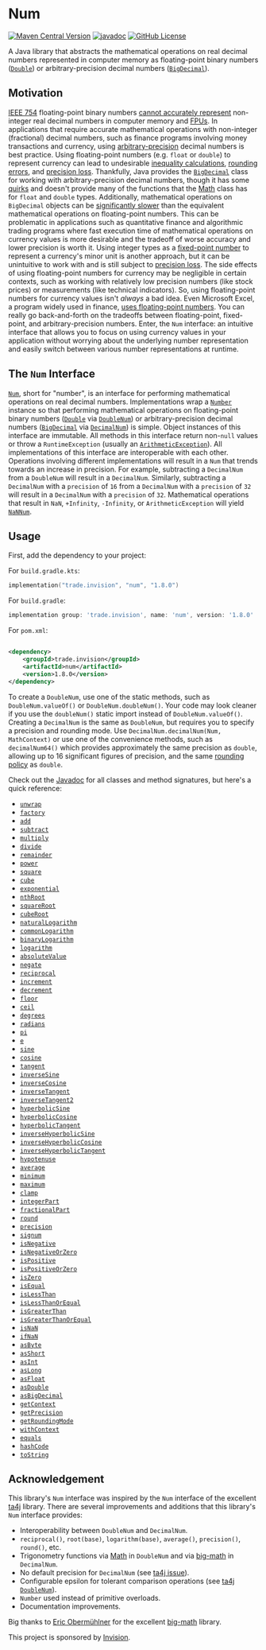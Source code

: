 # Num

[![Maven Central Version](https://img.shields.io/maven-central/v/trade.invision/num)](https://central.sonatype.com/artifact/trade.invision/num)
[![javadoc](https://javadoc.io/badge2/trade.invision/num/javadoc.svg)](https://javadoc.io/doc/trade.invision/num)
[![GitHub License](https://img.shields.io/github/license/invision-trading/num)](https://github.com/invision-trading/num/blob/main/LICENSE.txt)

A Java library that abstracts the mathematical operations on real decimal numbers represented in computer memory as
floating-point binary numbers
([`Double`](https://docs.oracle.com/en/java/javase/21/docs/api/java.base/java/lang/Double.html)) or arbitrary-precision
decimal numbers
([`BigDecimal`](https://docs.oracle.com/en/java/javase/21/docs/api/java.base/java/math/BigDecimal.html)).

## Motivation

[IEEE 754](https://en.wikipedia.org/wiki/IEEE_754) floating-point binary numbers
[cannot accurately represent](https://en.wikipedia.org/wiki/Floating-point_arithmetic#Accuracy_problems)
non-integer real decimal numbers in computer memory and [FPUs](https://en.wikipedia.org/wiki/Floating-point_unit). In
applications that require accurate mathematical operations with non-integer (fractional) decimal numbers, such as
finance programs involving money transactions and currency, using
[arbitrary-precision](https://en.wikipedia.org/wiki/Arbitrary-precision_arithmetic) decimal numbers is best practice.
Using floating-point numbers (e.g. `float` or `double`) to represent currency can lead to undesirable
[inequality calculations](https://0.30000000000000004.com/),
[rounding errors](https://stackoverflow.com/a/3730040/4352701), and
[precision loss](https://ta4j.github.io/ta4j-wiki/Num.html#choosing-the-right-num-implementation). Thankfully, Java
provides the [`BigDecimal`](https://docs.oracle.com/en/java/javase/21/docs/api/java.base/java/math/BigDecimal.html)
class for working with arbitrary-precision decimal numbers, though it has some
[quirks](https://blogs.oracle.com/javamagazine/post/four-common-pitfalls-of-the-bigdecimal-class-and-how-to-avoid-them)
and doesn't provide many of the functions that the
[Math](https://docs.oracle.com/en/java/javase/21/docs/api/java.base/java/lang/Math.html) class has for `float` and
`double` types. Additionally, mathematical operations on `BigDecimal` objects can be
[significantly slower](http://blog.vanillajava.blog/2024/11/overview-many-developers-consider.html) than the equivalent
mathematical operations on floating-point numbers. This can be problematic in applications such as quantitative finance
and algorithmic trading programs where fast execution time of mathematical operations on currency values is more
desirable and the tradeoff of worse accuracy and lower precision is worth it. Using integer types as a
[fixed-point number](https://en.wikipedia.org/wiki/Fixed-point_arithmetic) to represent a currency's minor unit is
another approach, but it can be unintuitive to work with and is still subject to
[precision loss](https://news.ycombinator.com/item?id=15811730). The side effects of using floating-point numbers for
currency may be negligible in certain contexts, such as working with relatively low precision numbers (like stock
prices) or measurements (like technical indicators). So, using floating-point numbers for currency values isn't _always_
a bad idea. Even Microsoft Excel, a program widely used in finance,
[uses floating-point numbers](https://learn.microsoft.com/en-us/office/troubleshoot/excel/floating-point-arithmetic-inaccurate-result).
You can really go back-and-forth on the tradeoffs between floating-point, fixed-point, and arbitrary-precision numbers.
Enter, the `Num` interface: an intuitive interface that allows you to focus on using currency values in your application
without worrying about the underlying number representation and easily switch between various number representations
at runtime.

## The `Num` Interface

[`Num`](src/main/java/trade/invision/num/Num.java), short for "number", is an interface for performing mathematical
operations on real decimal numbers. Implementations wrap a
[`Number`](https://docs.oracle.com/en/java/javase/21/docs/api/java.base/java/lang/Number.html) instance so that
performing mathematical operations on floating-point binary numbers
([`Double`](https://docs.oracle.com/en/java/javase/21/docs/api/java.base/java/lang/Double.html) via
[`DoubleNum`](src/main/java/trade/invision/num/DoubleNum.java)) or arbitrary-precision decimal numbers
([`BigDecimal`](https://docs.oracle.com/en/java/javase/21/docs/api/java.base/java/math/BigDecimal.html) via
[`DecimalNum`](src/main/java/trade/invision/num/DecimalNum.java)) is simple. Object instances of this interface are
immutable. All methods in this interface return non-`null` values or throw a `RuntimeException` (usually an [
`ArithmeticException`](https://docs.oracle.com/en/java/javase/21/docs/api/java.base/java/lang/ArithmeticException.html)).
All implementations of this interface are interoperable with each other. Operations involving different
implementations will result in a `Num` that trends towards an increase in precision. For example, subtracting a
`DecimalNum` from a `DoubleNum` will result in a `DecimalNum`. Similarly, subtracting a `DecimalNum` with a `precision`
of `16` from a `DecimalNum`  with a `precision` of `32` will result in a `DecimalNum`  with a `precision` of `32`.
Mathematical operations that result in `NaN`, `+Infinity`, `-Infinity`, or `ArithmeticException` will yield
[`NaNNum`](src/main/java/trade/invision/num/NaNNum.java).

## Usage

First, add the dependency to your project:

For `build.gradle.kts`:

```kotlin
implementation("trade.invision", "num", "1.8.0")
```

For `build.gradle`:

```groovy
implementation group: 'trade.invision', name: 'num', version: '1.8.0'
```

For `pom.xml`:

```xml

<dependency>
    <groupId>trade.invision</groupId>
    <artifactId>num</artifactId>
    <version>1.8.0</version>
</dependency>
```

To create a `DoubleNum`, use one of the static methods, such as `DoubleNum.valueOf()` or `DoubleNum.doubleNum()`. Your
code may look cleaner if you use the `doubleNum()` static import instead of `DoubleNum.valueOf()`. Creating a
`DecimalNum` is the same as `DoubleNum`, but requires you to specify a precision and rounding mode. Use
`DecimalNum.decimalNum(Num, MathContext)` or use one of the convenience methods, such as `decimalNum64()` which
provides approximately the same precision as `double`, allowing up to 16 significant figures of precision, and the same
[rounding policy](https://docs.oracle.com/en/java/javase/21/docs/api/java.base/java/math/RoundingMode.html#HALF_EVEN) as
`double`.

Check out the [Javadoc](https://javadoc.io/doc/trade.invision/num) for all classes and method signatures, but here's a
quick reference:
- [`unwrap`](https://javadoc.io/doc/trade.invision/num/latest/trade/invision/num/Num.html#unwrap())
- [`factory`](https://javadoc.io/doc/trade.invision/num/latest/trade/invision/num/Num.html#factory())
- [`add`](https://javadoc.io/doc/trade.invision/num/latest/trade/invision/num/Num.html#add(trade.invision.num.Num))
- [`subtract`](https://javadoc.io/doc/trade.invision/num/latest/trade/invision/num/Num.html#subtract(trade.invision.num.Num))
- [`multiply`](https://javadoc.io/doc/trade.invision/num/latest/trade/invision/num/Num.html#multiply(trade.invision.num.Num))
- [`divide`](https://javadoc.io/doc/trade.invision/num/latest/trade/invision/num/Num.html#divide(trade.invision.num.Num))
- [`remainder`](https://javadoc.io/doc/trade.invision/num/latest/trade/invision/num/Num.html#remainder(trade.invision.num.Num))
- [`power`](https://javadoc.io/doc/trade.invision/num/latest/trade/invision/num/Num.html#power(trade.invision.num.Num))
- [`square`](https://javadoc.io/doc/trade.invision/num/latest/trade/invision/num/Num.html#square())
- [`cube`](https://javadoc.io/doc/trade.invision/num/latest/trade/invision/num/Num.html#cube())
- [`exponential`](https://javadoc.io/doc/trade.invision/num/latest/trade/invision/num/Num.html#exponential())
- [`nthRoot`](https://javadoc.io/doc/trade.invision/num/latest/trade/invision/num/Num.html#nthRoot(trade.invision.num.Num))
- [`squareRoot`](https://javadoc.io/doc/trade.invision/num/latest/trade/invision/num/Num.html#squareRoot())
- [`cubeRoot`](https://javadoc.io/doc/trade.invision/num/latest/trade/invision/num/Num.html#cubeRoot())
- [`naturalLogarithm`](https://javadoc.io/doc/trade.invision/num/latest/trade/invision/num/Num.html#naturalLogarithm())
- [`commonLogarithm`](https://javadoc.io/doc/trade.invision/num/latest/trade/invision/num/Num.html#commonLogarithm())
- [`binaryLogarithm`](https://javadoc.io/doc/trade.invision/num/latest/trade/invision/num/Num.html#binaryLogarithm())
- [`logarithm`](https://javadoc.io/doc/trade.invision/num/latest/trade/invision/num/Num.html#logarithm(trade.invision.num.Num))
- [`absoluteValue`](https://javadoc.io/doc/trade.invision/num/latest/trade/invision/num/Num.html#absoluteValue())
- [`negate`](https://javadoc.io/doc/trade.invision/num/latest/trade/invision/num/Num.html#negate())
- [`reciprocal`](https://javadoc.io/doc/trade.invision/num/latest/trade/invision/num/Num.html#reciprocal())
- [`increment`](https://javadoc.io/doc/trade.invision/num/latest/trade/invision/num/Num.html#increment())
- [`decrement`](https://javadoc.io/doc/trade.invision/num/latest/trade/invision/num/Num.html#decrement())
- [`floor`](https://javadoc.io/doc/trade.invision/num/latest/trade/invision/num/Num.html#floor())
- [`ceil`](https://javadoc.io/doc/trade.invision/num/latest/trade/invision/num/Num.html#ceil())
- [`degrees`](https://javadoc.io/doc/trade.invision/num/latest/trade/invision/num/Num.html#degrees())
- [`radians`](https://javadoc.io/doc/trade.invision/num/latest/trade/invision/num/Num.html#radians())
- [`pi`](https://javadoc.io/doc/trade.invision/num/latest/trade/invision/num/Num.html#pi())
- [`e`](https://javadoc.io/doc/trade.invision/num/latest/trade/invision/num/Num.html#e())
- [`sine`](https://javadoc.io/doc/trade.invision/num/latest/trade/invision/num/Num.html#sine())
- [`cosine`](https://javadoc.io/doc/trade.invision/num/latest/trade/invision/num/Num.html#cosine())
- [`tangent`](https://javadoc.io/doc/trade.invision/num/latest/trade/invision/num/Num.html#tangent())
- [`inverseSine`](https://javadoc.io/doc/trade.invision/num/latest/trade/invision/num/Num.html#inverseSine())
- [`inverseCosine`](https://javadoc.io/doc/trade.invision/num/latest/trade/invision/num/Num.html#inverseCosine())
- [`inverseTangent`](https://javadoc.io/doc/trade.invision/num/latest/trade/invision/num/Num.html#inverseTangent())
- [`inverseTangent2`](https://javadoc.io/doc/trade.invision/num/latest/trade/invision/num/Num.html#inverseTangent2(trade.invision.num.Num))
- [`hyperbolicSine`](https://javadoc.io/doc/trade.invision/num/latest/trade/invision/num/Num.html#hyperbolicSine())
- [`hyperbolicCosine`](https://javadoc.io/doc/trade.invision/num/latest/trade/invision/num/Num.html#hyperbolicCosine())
- [`hyperbolicTangent`](https://javadoc.io/doc/trade.invision/num/latest/trade/invision/num/Num.html#hyperbolicTangent())
- [`inverseHyperbolicSine`](https://javadoc.io/doc/trade.invision/num/latest/trade/invision/num/Num.html#inverseHyperbolicSine())
- [`inverseHyperbolicCosine`](https://javadoc.io/doc/trade.invision/num/latest/trade/invision/num/Num.html#inverseHyperbolicCosine())
- [`inverseHyperbolicTangent`](https://javadoc.io/doc/trade.invision/num/latest/trade/invision/num/Num.html#inverseHyperbolicTangent())
- [`hypotenuse`](https://javadoc.io/doc/trade.invision/num/latest/trade/invision/num/Num.html#hypotenuse(trade.invision.num.Num))
- [`average`](https://javadoc.io/doc/trade.invision/num/latest/trade/invision/num/Num.html#average(trade.invision.num.Num))
- [`minimum`](https://javadoc.io/doc/trade.invision/num/latest/trade/invision/num/Num.html#minimum(trade.invision.num.Num))
- [`maximum`](https://javadoc.io/doc/trade.invision/num/latest/trade/invision/num/Num.html#maximum(trade.invision.num.Num))
- [`clamp`](https://javadoc.io/doc/trade.invision/num/latest/trade/invision/num/Num.html#clamp(trade.invision.num.Num,trade.invision.num.Num))
- [`integerPart`](https://javadoc.io/doc/trade.invision/num/latest/trade/invision/num/Num.html#integerPart())
- [`fractionalPart`](https://javadoc.io/doc/trade.invision/num/latest/trade/invision/num/Num.html#fractionalPart())
- [`round`](https://javadoc.io/doc/trade.invision/num/latest/trade/invision/num/Num.html#round())
- [`precision`](https://javadoc.io/doc/trade.invision/num/latest/trade/invision/num/Num.html#precision(int))
- [`signum`](https://javadoc.io/doc/trade.invision/num/latest/trade/invision/num/Num.html#signum())
- [`isNegative`](https://javadoc.io/doc/trade.invision/num/latest/trade/invision/num/Num.html#isNegative())
- [`isNegativeOrZero`](https://javadoc.io/doc/trade.invision/num/latest/trade/invision/num/Num.html#isNegativeOrZero())
- [`isPositive`](https://javadoc.io/doc/trade.invision/num/latest/trade/invision/num/Num.html#isPositive())
- [`isPositiveOrZero`](https://javadoc.io/doc/trade.invision/num/latest/trade/invision/num/Num.html#isPositiveOrZero())
- [`isZero`](https://javadoc.io/doc/trade.invision/num/latest/trade/invision/num/Num.html#isZero())
- [`isEqual`](https://javadoc.io/doc/trade.invision/num/latest/trade/invision/num/Num.html#isEqual(trade.invision.num.Num))
- [`isLessThan`](https://javadoc.io/doc/trade.invision/num/latest/trade/invision/num/Num.html#isLessThan(trade.invision.num.Num))
- [`isLessThanOrEqual`](https://javadoc.io/doc/trade.invision/num/latest/trade/invision/num/Num.html#isLessThanOrEqual(trade.invision.num.Num))
- [`isGreaterThan`](https://javadoc.io/doc/trade.invision/num/latest/trade/invision/num/Num.html#isGreaterThan(trade.invision.num.Num))
- [`isGreaterThanOrEqual`](https://javadoc.io/doc/trade.invision/num/latest/trade/invision/num/Num.html#isGreaterThanOrEqual(trade.invision.num.Num))
- [`isNaN`](https://javadoc.io/doc/trade.invision/num/latest/trade/invision/num/Num.html#isNaN())
- [`ifNaN`](https://javadoc.io/doc/trade.invision/num/latest/trade/invision/num/Num.html#ifNaN(trade.invision.num.Num))
- [`asByte`](https://javadoc.io/doc/trade.invision/num/latest/trade/invision/num/Num.html#asByte())
- [`asShort`](https://javadoc.io/doc/trade.invision/num/latest/trade/invision/num/Num.html#asShort())
- [`asInt`](https://javadoc.io/doc/trade.invision/num/latest/trade/invision/num/Num.html#asInt())
- [`asLong`](https://javadoc.io/doc/trade.invision/num/latest/trade/invision/num/Num.html#asLong())
- [`asFloat`](https://javadoc.io/doc/trade.invision/num/latest/trade/invision/num/Num.html#asFloat())
- [`asDouble`](https://javadoc.io/doc/trade.invision/num/latest/trade/invision/num/Num.html#asDouble())
- [`asBigDecimal`](https://javadoc.io/doc/trade.invision/num/latest/trade/invision/num/Num.html#asBigDecimal())
- [`getContext`](https://javadoc.io/doc/trade.invision/num/latest/trade/invision/num/Num.html#getContext())
- [`getPrecision`](https://javadoc.io/doc/trade.invision/num/latest/trade/invision/num/Num.html#getPrecision())
- [`getRoundingMode`](https://javadoc.io/doc/trade.invision/num/latest/trade/invision/num/Num.html#getRoundingMode())
- [`withContext`](https://javadoc.io/doc/trade.invision/num/latest/trade/invision/num/Num.html#withContext(int))
- [`equals`](https://javadoc.io/doc/trade.invision/num/latest/trade/invision/num/Num.html#equals(java.lang.Object))
- [`hashCode`](https://javadoc.io/doc/trade.invision/num/latest/trade/invision/num/Num.html#hashCode())
- [`toString`](https://javadoc.io/doc/trade.invision/num/latest/trade/invision/num/Num.html#toString())

## Acknowledgement

This library's `Num` interface was inspired by the `Num` interface of the excellent [ta4j](https://github.com/ta4j/ta4j)
library. There are several improvements and additions that this library's `Num` interface provides:

- Interoperability between `DoubleNum` and `DecimalNum`.
- `reciprocal()`, `root(base)`, `logarithm(base)`, `average()`, `precision()`, `round()`, etc.
- Trigonometry functions via [Math](https://docs.oracle.com/en/java/javase/21/docs/api/java.base/java/lang/Math.html) in
  `DoubleNum` and via [big-math](https://github.com/eobermuhlner/big-math) in `DecimalNum`.
- No default precision for `DecimalNum` (see [ta4j issue](https://github.com/ta4j/ta4j/issues/1086)).
- Configurable epsilon for tolerant comparison operations (see [ta4j
  `DoubleNum`](https://github.com/ta4j/ta4j/blob/1101dbe059cda92d7dd1f86e755b0466782911d5/ta4j-core/src/main/java/org/ta4j/core/num/DoubleNum.java#L53)).
- `Number` used instead of primitive overloads.
- Documentation improvements.

Big thanks to [Eric Obermühlner](https://github.com/eobermuhlner) for the excellent
[big-math](https://github.com/eobermuhlner/big-math) library.

This project is sponsored by [Invision](https://invision.trade).
